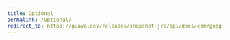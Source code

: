 ```yaml
---
title: Optional
permalink: /Optional/
redirect_to: https://guava.dev/releases/snapshot-jre/api/docs/com/google/common/base/Optional.html
---
```


